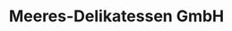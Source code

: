 ---
title: "Meeres-Delikatessen GmbH"
url: /nuernberg/meeres-delikatessen-gmbh/
shop: Großhandel
---